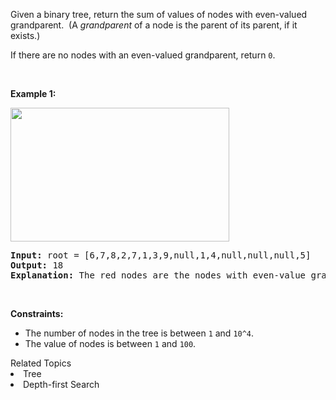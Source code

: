 <p>Given a binary tree, return the sum of values of nodes with even-valued grandparent.&nbsp; (A <em>grandparent</em> of a node is the parent of its parent, if it exists.)</p>

<p>If there are no nodes with an even-valued grandparent, return&nbsp;<code>0</code>.</p>

<p>&nbsp;</p>
<p><strong>Example 1:</strong></p>

<p><strong><img alt="" src="https://assets.leetcode.com/uploads/2019/07/24/1473_ex1.png" style="width: 350px; height: 214px;" /></strong></p>

<pre>
<strong>Input:</strong> root = [6,7,8,2,7,1,3,9,null,1,4,null,null,null,5]
<strong>Output:</strong> 18
<b>Explanation:</b> The red nodes are the nodes with even-value grandparent while the blue nodes are the even-value grandparents.
</pre>

<p>&nbsp;</p>
<p><strong>Constraints:</strong></p>

<ul>
	<li>The number of nodes in the tree is between&nbsp;<code>1</code>&nbsp;and&nbsp;<code>10^4</code>.</li>
	<li>The value of nodes is between&nbsp;<code>1</code>&nbsp;and&nbsp;<code>100</code>.</li>
</ul><div><div>Related Topics</div><div><li>Tree</li><li>Depth-first Search</li></div></div>